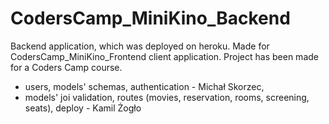 # CodersCamp_MiniKino_Backend

Backend application, which was deployed on heroku. Made for CodersCamp_MiniKino_Frontend client application. Project has been made for a Coders Camp course.

- users, models' schemas, authentication - Michał Skorzec,
- models' joi validation, routes (movies, reservation, rooms, screening, seats), deploy - Kamil Żogło
